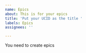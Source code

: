 ```yaml
---
name: Epics
about: This is for your epics
title: 'Put your UCID as the title '
labels: Epics
assignees: ''

---
```


You need to create epics
